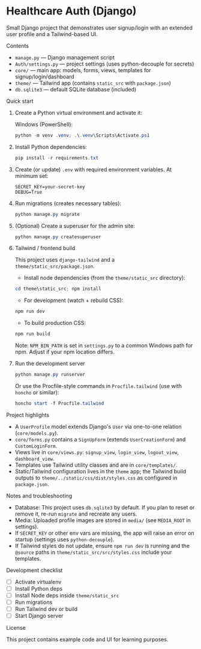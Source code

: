 # Healthcare Auth (Django)

Small Django project that demonstrates user signup/login with an extended user profile and a Tailwind-based UI.

Contents

- `manage.py` — Django management script
- `Auth/settings.py` — project settings (uses python-decouple for secrets)
- `core/` — main app: models, forms, views, templates for signup/login/dashboard
- `theme/` — Tailwind app (contains `static_src` with `package.json`)
- `db.sqlite3` — default SQLite database (included)

Quick start

1. Create a Python virtual environment and activate it:

   Windows (PowerShell):

   ```powershell
   python -m venv .venv; .\.venv\Scripts\Activate.ps1
   ```

2. Install Python dependencies:

   ```powershell
   pip install -r requirements.txt
   ```

3. Create (or update) `.env` with required environment variables. At minimum set:

   ```text
   SECRET_KEY=your-secret-key
   DEBUG=True
   ```

4. Run migrations (creates necessary tables):

   ```powershell
   python manage.py migrate
   ```

5. (Optional) Create a superuser for the admin site:

   ```powershell
   python manage.py createsuperuser
   ```

6. Tailwind / frontend build

   This project uses `django-tailwind` and a `theme/static_src/package.json`.

   - Install node dependencies (from the `theme/static_src` directory):

   ```powershell
   cd theme\static_src; npm install
   ```

   - For development (watch + rebuild CSS):

   ```powershell
   npm run dev
   ```

   - To build production CSS:

   ```powershell
   npm run build
   ```

   Note: `NPM_BIN_PATH` is set in `settings.py` to a common Windows path for npm. Adjust if your npm location differs.

7. Run the development server

   ```powershell
   python manage.py runserver
   ```

   Or use the Procfile-style commands in `Procfile.tailwind` (use with `honcho` or similar):

   ```powershell
   honcho start -f Procfile.tailwind
   ```

Project highlights

- A `UserProfile` model extends Django's `User` via one-to-one relation (`core/models.py`).
- `core/forms.py` contains a `SignUpForm` (extends `UserCreationForm`) and `CustomLoginForm`.
- Views live in `core/views.py`: `signup_view`, `login_view`, `logout_view`, `dashboard_view`.
- Templates use Tailwind utility classes and are in `core/templates/`.
- Static/Tailwind configuration lives in the `theme` app; the Tailwind build outputs to `theme/../static/css/dist/styles.css` as configured in `package.json`.

Notes and troubleshooting

- Database: This project uses `db.sqlite3` by default. If you plan to reset or remove it, re-run `migrate` and recreate any users.
- Media: Uploaded profile images are stored in `media/` (see `MEDIA_ROOT` in settings).
- If `SECRET_KEY` or other env vars are missing, the app will raise an error on startup (settings uses `python-decouple`).
- If Tailwind styles do not update, ensure `npm run dev` is running and the `@source` paths in `theme/static_src/src/styles.css` include your templates.

Development checklist

- [ ] Activate virtualenv
- [ ] Install Python deps
- [ ] Install Node deps inside `theme/static_src`
- [ ] Run migrations
- [ ] Run Tailwind dev or build
- [ ] Start Django server

License

This project contains example code and UI for learning purposes.
